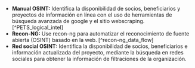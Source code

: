 - **Manual OSINT:** Identifica la disponibilidad de socios, beneficiarios y proyectos de información en línea con el uso de herramientas de búsqueda avanzada de google y el sitio webscraping. [^PETS_logical_intel]
- **Recon-NG:** Use recon-ng para automatizar el reconocimiento de fuente abierta (OSINT) basado en la web. [^recon-ng_data_flow]
- **Red social OSINT:** Identifica la disponibilidad de socios, beneficiarios e información actualizada del proyecto, mediante la búsqueda en redes sociales para obtener la información de filtraciones de la organización.
